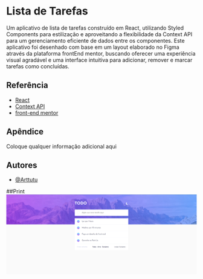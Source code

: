# Lista de Tarefas

Um aplicativo de lista de tarefas construído em React, utilizando Styled Components para estilização e aproveitando a flexibilidade da Context API para um gerenciamento eficiente de dados entre os componentes. Este aplicativo foi desenhado com base em um layout elaborado no Figma através da plataforma frontEnd mentor, buscando oferecer uma experiência visual agradável e uma interface intuitiva para adicionar, remover e marcar tarefas como concluídas.

## Referência

- [React](https://legacy.reactjs.org/)
- [Context API](https://legacy.reactjs.org/docs/context.html)
- [front-end mentor](https://www.frontendmentor.io/challenges/todo-app-Su1_KokOW)

## Apêndice

Coloque qualquer informação adicional aqui

## Autores

- [@Arttutu](https://www.github.com/Arttutu)

##Print
![](https://github.com/Arttutu/to-do/blob/main/Captura%20de%20tela%202023-12-27%20092944.png?raw=true)
